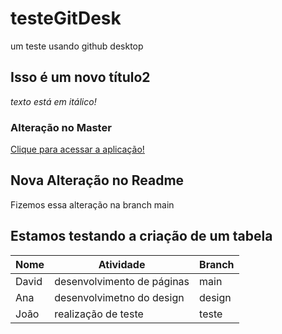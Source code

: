 # testeGitDesk
um teste usando github desktop

## Isso é um novo título2
*texto está em itálico!*

### Alteração no Master
[Clique para acessar a aplicação!](https://davidmirandar.github.io/testeGitDesk/)

## Nova Alteração no Readme
Fizemos essa alteração na branch main

## Estamos testando a criação de um tabela

Nome | Atividade | Branch
---|---|---
David|desenvolvimento de páginas|main
Ana|desenvolvimetno do design|design
João|realização de teste|teste
